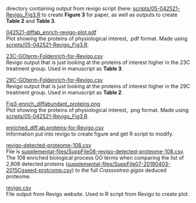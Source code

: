 directory containing output from revigo script (here: [scripts/05-042521-Revigo_Fig3.R](https://github.com/grace-ac/paper-pacific.oyster-larvae/blob/master/scripts/05-042521-Revigo_Fig3.R) to create **Figure 3** for paper, as well as outputs to create **Table 2** and **Table 3**.

[042521-diffab_enrich-revigo-plot.pdf](https://github.com/grace-ac/paper-pacific.oyster-larvae/blob/master/analyses/revigo/042521-diffab_enrich-revigo-plot.pdf)    
Plot showing the proteins of physiological interest, .pdf format. Made using [scripts/05-042521-Revigo_Fig3.R](https://github.com/grace-ac/paper-pacific.oyster-larvae/blob/master/scripts/05-042521-Revigo_Fig3.R).

[23C-GOterm-Foldenrich-for-Revigo.csv](https://github.com/grace-ac/paper-pacific.oyster-larvae/blob/master/analyses/revigo/23C-GOterm-Foldenrich-for-Revigo.csv)      
Revigo output that is just looking at the proteins of interest higher in the 23C treatment group. Used in manuscript as **Table 3**.

[29C-GOterm-Foldenrich-for-Revigo.csv](https://github.com/grace-ac/paper-pacific.oyster-larvae/blob/master/analyses/revigo/29C-GOterm-Foldenrich-for-Revigo.csv)     
Revigo output that is just looking at the proteins of interest higher in the 29C treatment group. Used in manuscript as **Table 2**.

[Fig3-enrich_diffabundant_proteins.png](https://github.com/grace-ac/paper-pacific.oyster-larvae/blob/master/analyses/revigo/Fig3-enrich_diffabundant_proteins.png)       
Plot showing the proteins of physiological interest, .png format. Made using [scripts/05-042521-Revigo_Fig3.R](https://github.com/grace-ac/paper-pacific.oyster-larvae/blob/master/scripts/05-042521-Revigo_Fig3.R).

[enriched_diff.ab.proteins-for-Revigo.csv](https://github.com/grace-ac/paper-pacific.oyster-larvae/blob/master/analyses/revigo/enriched_diff.ab.proteins-for-Revigo.csv)     
Information put into revigo to create figure and get R script to modify.

[revigo-detected-proteome-108.csv](https://github.com/grace-ac/paper-pacific.oyster-larvae/blob/master/analyses/revigo/revigo-detected-proteome-108.csv)       
File is [supplemental-files/SuppFile08-revigo-detected-proteome-108.csv](https://github.com/grace-ac/paper-pacific.oyster-larvae/blob/master/supplemental-files/SuppFile08-revigo-detected-proteome-108.csv). The 108 enriched biological process GO terms when comparing the list of 2,808 detected proteins ([supplemental-files/SuppFile07-20190403-2015Cgseed-protcomp.csv](https://github.com/grace-ac/paper-pacific.oyster-larvae/blob/master/supplemental-files/SuppFile07-20190403-2015Cgseed-protcomp.csv)) to the full _Crassostrea gigas_ deduced proteome.

[revigo.csv](https://github.com/grace-ac/paper-pacific.oyster-larvae/blob/master/analyses/revigo/revigo.csv)     
File output from Revigo website. Used in R script from Revigo to create plot.

